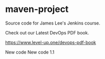 # maven-project
Source code for James Lee's Jenkins course.

Check out our Latest DevOps PDF book.

https://www.level-up.one/devops-pdf-book


New code
New code 1.1
